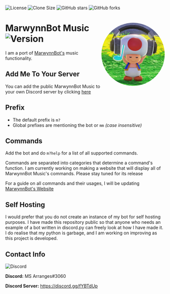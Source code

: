 ![License](https://img.shields.io/badge/license-GPLv3.0-brightgreen)
![Clone Size](https://img.shields.io/github/repo-size/marwynnsomridhivej/marwynnbot?color=red&label=Clone%20Size)
![GitHub stars](https://img.shields.io/github/stars/marwynnsomridhivej/marwynnbot?label=Stars&style=social)
![GitHub forks](https://img.shields.io/github/forks/marwynnsomridhivej/marwynnbot?label=Forks&style=social)

# MarwynnBot Music <img align="right" src="/vibingtoad.jpg" height="200" width="200" style="border-radius: 50%"> ![Version](https://img.shields.io/badge/Version-v1.0.0-brightgreen)

I am a port of [MarwynnBot's](https://github.com/marwynnsomridhivej/marwynnbot) music functionality.

## Add Me To Your Server

You can add the public MarwynnBot Music to your own Discord server by clicking [here](https://discord.com/oauth2/authorize?client_id=751966223813705809&scope=bot&permissions=66334016)

## Prefix

* The default prefix is `m?`
* Global prefixes are mentioning the bot or `mm` *(case insensitive)*

## Commands

Add the bot and do `m?help` for a list of all supported commands.

Commands are separated into categories that determine a command's function. I am currently working on making a website
that will display all of MarwynnBot Music's commands. Please stay tuned for its release

For a guide on all commands and their usages, I will be updating [MarwynnBot's Website](http://www.marwynnbot.tk)

## Self Hosting

I would prefer that you do not create an instance of my bot for self hosting purposes. I have made this repository
public so that anyone who needs an example of a bot written in discord.py can freely look at how I have made it. I do
realise that my python is garbage, and I am working on improving as this project is developed.

## Contact Info

![Discord](https://img.shields.io/discord/707981159748993084?color=blue&label=Discord)

**Discord:** MS Arranges#3060

**Discord Server:** https://discord.gg/fYBTdUp
